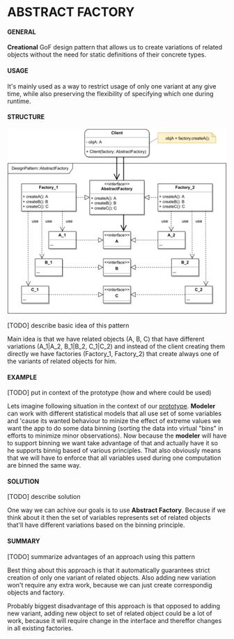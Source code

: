 # ABSTRACT FACTORY

#### GENERAL

**Creational** GoF design pattern that allows us to create variations of related objects without the
need for static definitions of their concrete types.

#### USAGE

It's mainly used as a way to restrict usage of only one variant at any give time, while also preserving
the flexibility of specifying which one during runtime.

#### STRUCTURE

![abstract-factory](AbstractFactory.svg)

[TODO] describe basic idea of this pattern

Main idea is that we have related objects (A, B, C) that have different variations (A_1|A_2, B_1|B_2, C_1|C_2)
and instead of the client creating them directly we have factories (Factory_1, Factory_2) that
create always one of the variants of related objects for him.

#### EXAMPLE

[TODO] put in context of the prototype (how and where could be used)

Lets imagine following situation in the context of our [prototype](../README.md#prototype). 
**Modeler** can work with different statistical models that all use set of some variables and 'cause
its wanted behaviour to minize the effect of extreme values we want the app to do some data binning
(sorting the data into virtual "bins" in efforts to minimize minor observations). Now because the
**modeler** will have to support binning we want take advantage of that and actually have it so he
supports binnig based of various principles. That also obviously means that we will have to enforce
that all variables used during one computation are binned the same way.

#### SOLUTION

[TODO] describe solution

One way we can achive our goals is to use **Abstract Factory**. Because if we think about it then
the set of variables represents set of related objects that'll have different variations based
on the binning principle.

#### SUMMARY

[TODO] summarize advantages of an approach using this pattern

Best thing about this approach is that it automatically guarantees strict creation of only one
variant of related objects. Also adding new variation won't require any extra work, because we
can just create correspondig objects and factory.

Probably biggest disadvantage of this approach is that opposed to adding new variant, adding new
object to set of related object could be a lot of work, because it will require change in the interface
and thereffor changes in all existing factories.
